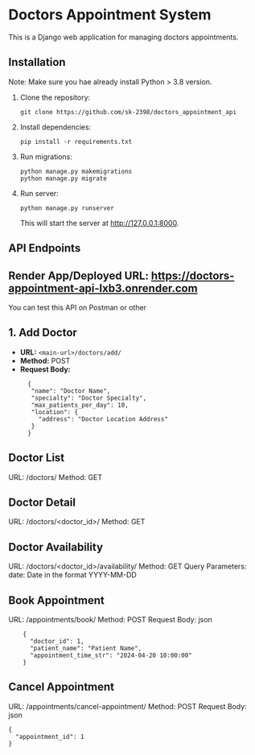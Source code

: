 # Doctors Appointment System

This is a Django web application for managing doctors appointments.

## Installation
Note: Make sure you hae already install Python > 3.8 version.
1. Clone the repository:
   ```
   git clone https://github.com/sk-2398/doctors_appointment_api
   ```
2. Install dependencies:
   ```
   pip install -r requirements.txt
   ```
3. Run migrations:
   ```
   python manage.py makemigrations
   python manage.py migrate
   ```
4. Run server:
   ```
   python manage.py runserver
   ```
   This will start the server at http://127.0.0.1:8000.
## API Endpoints
## Render App/Deployed URL: https://doctors-appointment-api-lxb3.onrender.com
You can test this API on Postman or other 
##  1. Add Doctor
- **URL:** `<main-url>/doctors/add/`
- **Method:** POST
- **Request Body:**
  ```
    {
     "name": "Doctor Name",
     "specialty": "Doctor Specialty",
     "max_patients_per_day": 10,
     "location": {
       "address": "Doctor Location Address"
     }
    }
  ```
  
## Doctor List
URL: <main-url>/doctors/
Method: GET

## Doctor Detail
URL: <main-url>/doctors/<doctor_id>/
Method: GET

## Doctor Availability
URL: /doctors/<doctor_id>/availability/
Method: GET
Query Parameters:
date: Date in the format YYYY-MM-DD

## Book Appointment
URL: <main-url>/appointments/book/
Method: POST
Request Body:
json
```
    {
      "doctor_id": 1,
      "patient_name": "Patient Name",
      "appointment_time_str": "2024-04-20 10:00:00"
    }
 ```

## Cancel Appointment
URL: <main-url>/appointments/cancel-appointment/
Method: POST
Request Body:
json
```
{
  "appointment_id": 1
}
```

   
